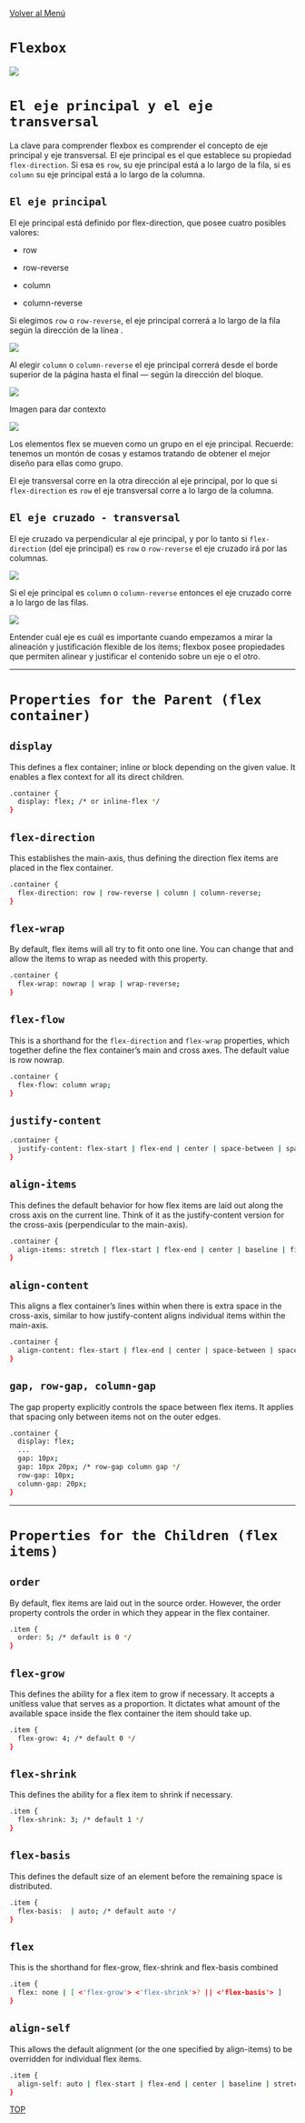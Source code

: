 [Volver al Menú](../root.md)

# `Flexbox`

<img src="css-flexbox-poster.png">

# `El eje principal y el eje transversal`

La clave para comprender flexbox es comprender el concepto de eje principal y eje transversal. El eje principal es el que establece su propiedad `flex-direction`. Si esa es `row`, su eje principal está a lo largo de la fila, si es `column` su eje principal está a lo largo de la columna.

## `El eje principal`

El eje principal está definido por flex-direction, que posee cuatro posibles valores:

- row

- row-reverse

- column

- column-reverse

Si elegimos `row` o `row-reverse`, el eje principal correrá a lo largo de la fila según la dirección de la línea .

<img src='flex-row.png' />

Al elegir `column` o `column-reverse` el eje principal correrá desde el borde superior de la página hasta el final — según la dirección del bloque.

<img src='flex-column.png' />

Imagen para dar contexto

<img src='row-column.svg' />

Los elementos flex se mueven como un grupo en el eje principal. Recuerde: tenemos un montón de cosas y estamos tratando de obtener el mejor diseño para ellas como grupo.

El eje transversal corre en la otra dirección al eje principal, por lo que si `flex-direction` es `row` el eje transversal corre a lo largo de la columna.

## `El eje cruzado - transversal`

El eje cruzado va perpendicular al eje principal, y por lo tanto si `flex-direction` (del eje principal) es `row` o `row-reverse` el eje cruzado irá por las columnas.

<img src='flex2-row.png' />

Si el eje principal es `column` o `column-reverse` entonces el eje cruzado corre a lo largo de las filas.

<img src='flex2-column.png' />

Entender cuál eje es cuál es importante cuando empezamos a mirar la alineación y justificación flexible de los ítems; flexbox posee propiedades que permiten alinear y justificar el contenido sobre un eje o el otro.

---

# `Properties for the Parent (flex container)`

## `display`

This defines a flex container; inline or block depending on the given value. It enables a flex context for all its direct children.

```bash
.container {
  display: flex; /* or inline-flex */
}
```

## `flex-direction`

This establishes the main-axis, thus defining the direction flex items are placed in the flex container.

```bash
.container {
  flex-direction: row | row-reverse | column | column-reverse;
}
```

## `flex-wrap`

By default, flex items will all try to fit onto one line. You can change that and allow the items to wrap as needed with this property.

```bash
.container {
  flex-wrap: nowrap | wrap | wrap-reverse;
}
```

## `flex-flow`

This is a shorthand for the `flex-direction` and `flex-wrap` properties, which together define the flex container’s main and cross axes. The default value is row nowrap.

```bash
.container {
  flex-flow: column wrap;
}
```

## `justify-content`

```bash
.container {
  justify-content: flex-start | flex-end | center | space-between | space-around | space-evenly | start | end | left | right ... + safe | unsafe;
}
```

## `align-items`

This defines the default behavior for how flex items are laid out along the cross axis on the current line. Think of it as the justify-content version for the cross-axis (perpendicular to the main-axis).

```bash
.container {
  align-items: stretch | flex-start | flex-end | center | baseline | first baseline | last baseline | start | end | self-start | self-end + ... safe | unsafe;
}
```

## `align-content`

This aligns a flex container’s lines within when there is extra space in the cross-axis, similar to how justify-content aligns individual items within the main-axis.

```bash
.container {
  align-content: flex-start | flex-end | center | space-between | space-around | space-evenly | stretch | start | end | baseline | first baseline | last baseline + ... safe | unsafe;
}
```

## `gap, row-gap, column-gap`

The gap property explicitly controls the space between flex items. It applies that spacing only between items not on the outer edges.

```bash
.container {
  display: flex;
  ...
  gap: 10px;
  gap: 10px 20px; /* row-gap column gap */
  row-gap: 10px;
  column-gap: 20px;
}
```

---

# `Properties for the Children (flex items)`

## `order`

By default, flex items are laid out in the source order. However, the order property controls the order in which they appear in the flex container.

```bash
.item {
  order: 5; /* default is 0 */
}
```

## `flex-grow`

This defines the ability for a flex item to grow if necessary. It accepts a unitless value that serves as a proportion. It dictates what amount of the available space inside the flex container the item should take up.

```bash
.item {
  flex-grow: 4; /* default 0 */
}
```

## `flex-shrink`

This defines the ability for a flex item to shrink if necessary.

```bash
.item {
  flex-shrink: 3; /* default 1 */
}
```

## `flex-basis`

This defines the default size of an element before the remaining space is distributed.

```bash
.item {
  flex-basis:  | auto; /* default auto */
}
```

## `flex`

This is the shorthand for flex-grow, flex-shrink and flex-basis combined

```bash
.item {
  flex: none | [ <'flex-grow'> <'flex-shrink'>? || <'flex-basis'> ]
}
```

## `align-self`

This allows the default alignment (or the one specified by align-items) to be overridden for individual flex items.

```bash
.item {
  align-self: auto | flex-start | flex-end | center | baseline | stretch;
}
```

<!-- # `FLEXBOX FROGGY`

## `justify-content: Distribución del espacio en el eje principal `

- `flex-start`: Alinea elementos al lado izquierdo del contenedor.

- `flex-end`: Alinea elementos al lado derecho del contenedor.

- `center`: Alinea elementos en el centro del contenedor.

- `space-between`: Muestra elementos con la misma distancia entre ellos.

- `space-around`: Muestra elementos con la misma separación alrededor de ellos.

## `align-items: Alinea todos los elementos como un grupo en el eje transversal`

- `flex-start`: Alinea elementos a la parte superior del contenedor.

- `flex-end`: Alinea elementos a la parte inferior del contenedor.

- `center`: Alinea elementos en el centro (verticalmente hablando) del contenedor.

- `baseline`: Muestra elementos en la línea base del contenedor

- `stretch`: Elementos se estiran para ajustarse al contenedor.

## `flex-direction`

- `row`: Elementos son colocados en la misma dirección del texto.

- `row-reverse`: Elementos son colocados en la dirección opuesta al texto.

- `column`: Elementos se colocan de arriba hacia abajo.

- `column-reverse`: Elementos se colocan de abajo hacia arriba.

## `order`

## `align-self`

## `flex-flow`

## ` align-content`

- `flex-start`: Las líneas se posicionan en la parte superior del contenedor.

- `flex-end`: Las líneas se posicionan en la parte inferior del contenedor.

- `center`: Las líneas se posicionan en el centro (verticalmente hablando) del contenedor.

- `space-between`: Las líneas se muestran con la misma distancia entre ellas.

- `space-around`: Las líneas se muestran con la misma separación alrededor de ellas.

- `stretch`: Las líneas se estiran para ajustarse al contenedor. -->

[TOP](#flexbox)
